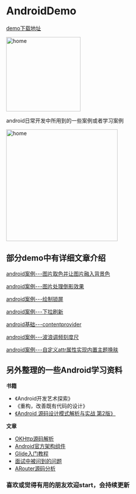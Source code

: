 AndroidDemo 
===
[demo下载地址](https://github.com/returntolife455/DemoList/raw/master/Demo.apk)

<img src="https://github.com/returntolife455/DemoList/blob/master/images/demo2DCode.png" width=200 alt="home">


android日常开发中所用到的一些案例或者学习案例

<img src="https://github.com/returntolife455/DemoList/blob/master/images/home.png" width=300 alt="home">


部分demo中有详细文章介绍
---
[android案例---图片取色并让图片融入背景色](https://www.jianshu.com/p/d0c5402f1d2b)

[android案例---图片处理倒影效果](https://www.jianshu.com/p/cfe20bcfb71c)

[android案例---绘制锁屏](https://www.jianshu.com/p/8f81e0734ce1)

[android案例---下拉刷新](https://www.jianshu.com/p/6d79af6ac3af)

[android基础---contentprovider](https://www.jianshu.com/p/d1ca6689cbd8)

[android案例---波浪调频刻度尺](https://www.jianshu.com/p/5751c34f343d)

[android案例---自定义attr属性实现内置主题换肤](https://www.jianshu.com/p/1688fd4add0b)


另外整理的一些Android学习资料
---
**书籍**
- 《Android开发艺术探索》
- 《重构，改善既有代码的设计》
- [《Android 源码设计模式解析与实战 第2版》](http://product.dangdang.com/25102876.html)

**文章**
- [OKHttp源码解析](https://www.jianshu.com/p/82f74db14a18)
- [Android官方架构组件](https://www.jianshu.com/p/b1208012b268)
- [Glide入门教程](https://www.jianshu.com/p/7610bdbbad17)
- [面试中被问到的问题](https://github.com/returntolife455/DemoList/blob/master/StudyNotes/%E9%81%87%E5%88%B0%E7%9A%84%E9%9D%A2%E8%AF%95%E9%97%AE%E9%A2%98.md)
- [ARouter源码分析](https://github.com/returntolife455/DemoList/blob/master/StudyNotes/ARouter%E6%BA%90%E7%A0%81%E8%A7%A3%E6%9E%90.md)
### 喜欢或觉得有用的朋友欢迎start，会持续更新
